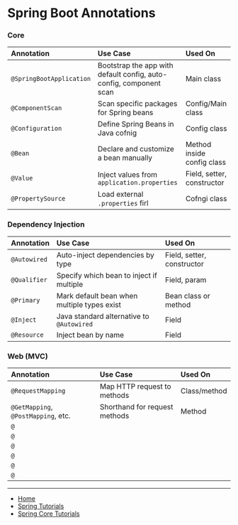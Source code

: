 # Spring Boot Annotations

### Core 

|Annotation|Use Case|Used On|
|:-------|:-------|:-------|
|`@SpringBootApplication`|Bootstrap the app with default config, auto-config, component scan|Main class|
|`@ComponentScan`|Scan specific packages for Spring beans|Config/Main class|
|`@Configuration`|Define Spring Beans in Java cofnig|Config class|
|`@Bean`|Declare and customize a bean manually|Method inside config class|
|`@Value`|Inject values from `application.properties`|Field, setter, constructor|
|`@PropertySource`|Load external `.properties` firl|Cofngi class|

### Dependency Injection

|Annotation|Use Case|Used On|
|:-------|:-------|:-------|
|`@Autowired`|Auto-inject dependencies by type|Field, setter, constructor|
|`@Qualifier`|Specify which bean to inject if multiple|Field, param|
|`@Primary`|Mark default bean when multiple types exist|Bean class or method|
|`@Inject`|Java standard alternative to `@Autowired`|Field|
|`@Resource`|Inject bean by name|Field|


### Web (MVC)

|Annotation|Use Case|Used On|
|:-------|:-------|:-------|
|`@RequestMapping`|Map HTTP request to methods|Class/method|
|`@GetMapping`, `@PostMapping`, etc.|Shorthand for request methods|Method|
|`@`|||
|`@`|||
|`@`|||
|`@`|||
|`@`|||
|`@`|||

---

- [Home](./../../../README.md)
- [Spring Tutorials](./../../tutorials.md)
- [Spring Core Tutorials](./../core.md)